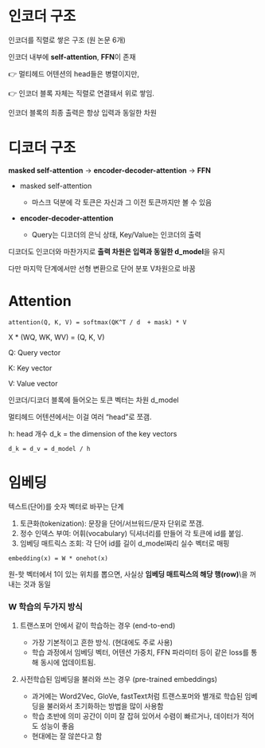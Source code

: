 # 인코더 구조

인코더를 직렬로 쌓은 구조 (원 논문 6개)

인코더 내부에 **self-attention**, **FFN**이 존재

👉 멀티헤드 어텐션의 head들은 병렬이지만,

👉 인코더 블록 자체는 직렬로 연결돼서 위로 쌓임.

인코더 블록의 최종 출력은 항상 입력과 동일한 차원

# 디코더 구조

 **masked self-attention** -> **encoder-decoder-attention** -> **FFN**

- masked self-attention
  - 마스크 덕분에 각 토큰은 자신과 그 이전 토큰까지만 볼 수 있음

- **encoder-decoder-attention**
  - Query는 디코더의 은닉 상태, Key/Value는 인코더의 출력
 
디코더도 인코더와 마찬가지로 **출력 차원은 입력과 동일한 d_model**을 유지

다만 마지막 단계에서만 선형 변환으로 단어 분포 V차원으로 바꿈

# Attention

`attention(Q, K, V) = softmax(QK^T / d  + mask) * V`

X * (WQ, WK, WV) = (Q, K, V)

Q: Query vector

K: Key vector

V: Value vector

인코더/디코더 블록에 들어오는 토큰 벡터는 차원 d_model

멀티헤드 어텐션에서는 이걸 여러 “head”로 쪼갬.

h: head 개수
d_k = the dimension of the key vectors

`d_k = d_v = d_model / h`


# 임베딩

텍스트(단어)를 숫자 벡터로 바꾸는 단계

1. 토큰화(tokenization): 문장을 단어/서브워드/문자 단위로 쪼갬.
2. 정수 인덱스 부여: 어휘(vocabulary) 딕셔너리를 만들어 각 토큰에 id를 붙임.
3. 임베딩 매트릭스 조회: 각 단어 id를 길이 d_model짜리 실수 벡터로 매핑

`embedding(x) = W * onehot(x)`
  
원-핫 벡터에서 1이 있는 위치를 뽑으면, 사실상 **임베딩 매트릭스의 해당 행(row)**\을 꺼내는 것과 동일

### W 학습의 두가지 방식

1. 트랜스포머 안에서 같이 학습하는 경우 (end-to-end)
    - 가장 기본적이고 흔한 방식. (현대에도 주로 사용)
    - 학습 과정에서 임베딩 벡터, 어텐션 가중치, FFN 파라미터 등이 같은 loss를 통해 동시에 업데이트됨.
   
2. 사전학습된 임베딩을 불러와 쓰는 경우 (pre-trained embeddings)
   - 과거에는 Word2Vec, GloVe, fastText처럼 트랜스포머와 별개로 학습된 임베딩을 불러와서 초기화하는 방법을 많이 사용함
   - 학습 초반에 의미 공간이 이미 잘 잡혀 있어서 수렴이 빠르거나, 데이터가 적어도 성능이 좋음
   - 현대에는 잘 않쓴다고 함
   
